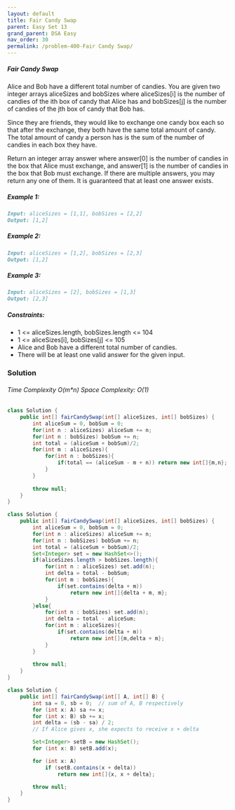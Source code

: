 ```yaml
---
layout: default
title: Fair Candy Swap
parent: Easy Set 13
grand_parent: DSA Easy
nav_order: 30
permalink: /problem-400-Fair Candy Swap/
---
```

##### Fair Candy Swap
Alice and Bob have a different total number of candies. You are given two integer arrays aliceSizes and bobSizes where aliceSizes[i] is the number of candies of the ith box of candy that Alice has and bobSizes[j] is the number of candies of the jth box of candy that Bob has.

Since they are friends, they would like to exchange one candy box each so that after the exchange, they both have the same total amount of candy. The total amount of candy a person has is the sum of the number of candies in each box they have.

Return an integer array answer where answer[0] is the number of candies in the box that Alice must exchange, and answer[1] is the number of candies in the box that Bob must exchange. If there are multiple answers, you may return any one of them. It is guaranteed that at least one answer exists.

##### Example 1:
```markdown
Input: aliceSizes = [1,1], bobSizes = [2,2]
Output: [1,2]
```
##### Example 2:
```markdown
Input: aliceSizes = [1,2], bobSizes = [2,3]
Output: [1,2]
```
##### Example 3:
```markdown
Input: aliceSizes = [2], bobSizes = [1,3]
Output: [2,3]
```
##### Constraints:
* 1 <= aliceSizes.length, bobSizes.length <= 104
* 1 <= aliceSizes[i], bobSizes[j] <= 105
* Alice and Bob have a different total number of candies.
* There will be at least one valid answer for the given input.

### Solution
###### Time Complexity O(m*n) Space Complexity: O(1)
```java
class Solution {
    public int[] fairCandySwap(int[] aliceSizes, int[] bobSizes) {
        int aliceSum = 0, bobSum = 0;
        for(int n : aliceSizes) aliceSum += n;
        for(int n : bobSizes) bobSum += n;
        int total = (aliceSum + bobSum)/2;
        for(int m : aliceSizes){
            for(int n : bobSizes){
                if(total == (aliceSum - m + n)) return new int[]{m,n};
            }
        }
            
        throw null;    
    }
}
```
```java
class Solution {
    public int[] fairCandySwap(int[] aliceSizes, int[] bobSizes) {
        int aliceSum = 0, bobSum = 0;
        for(int n : aliceSizes) aliceSum += n;
        for(int n : bobSizes) bobSum += n;
        int total = (aliceSum + bobSum)/2;
        Set<Integer> set = new HashSet<>();
        if(aliceSizes.length > bobSizes.length){
            for(int n : aliceSizes) set.add(n);
            int delta = total - bobSum;
            for(int m : bobSizes){
                if(set.contains(delta + m)) 
                    return new int[]{delta + m, m};
            }
        }else{
            for(int n : bobSizes) set.add(n);
            int delta = total - aliceSum;
            for(int m : aliceSizes){
                if(set.contains(delta + m)) 
                    return new int[]{m,delta + m};
            }
        }
            
        throw null;    
    }
}
```
```java
class Solution {
    public int[] fairCandySwap(int[] A, int[] B) {
        int sa = 0, sb = 0;  // sum of A, B respectively
        for (int x: A) sa += x;
        for (int x: B) sb += x;
        int delta = (sb - sa) / 2;
        // If Alice gives x, she expects to receive x + delta

        Set<Integer> setB = new HashSet();
        for (int x: B) setB.add(x);

        for (int x: A)
            if (setB.contains(x + delta))
                return new int[]{x, x + delta};

        throw null;
    }
}
```